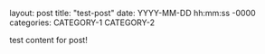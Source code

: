 layout: post
title: "test-post"
date: YYYY-MM-DD hh:mm:ss -0000
categories: CATEGORY-1 CATEGORY-2

test content for post!
